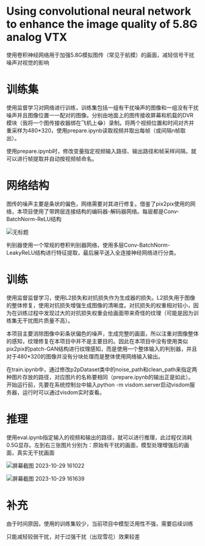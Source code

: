 # Using convolutional neural network to enhance the image quality of 5.8G analog VTX
使用卷积神经网络用于加强5.8G模拟图传（常见于航模）的画面，减轻信号干扰噪声对视觉的影响

# 训练集
使用监督学习对网络进行训练，训练集包括一组有干扰噪声的图像和一组没有干扰噪声并且图像位置一一配对的图像。分别由地面上的图传接收屏幕和机载的DVR模块（我将一个图传接收器绑在飞机上😂）录制。将两个视频位置和时间对齐并重采样为480*320，使用prepare.ipynb读取视频并取出每帧（或间隔n帧取出）。

使用prepare.ipynb时，修改变量指定视频输入路径、输出路径和帧采样间隔，就可以进行帧提取并自动按视频帧命名。

# 网络结构
图传的噪声主要是条状的偏色，网络需要对其进行修复。借鉴了pix2pix使用的网络，本项目使用了带跨层连接结构的编码器-解码器网络。每层都是Conv-BatchNorm-ReLU结构

![无标题](https://github.com/LoRafyw/deepVRX/assets/138299454/579849ac-0827-4039-a9fb-73d4f19d4198)

判别器使用一个常规的卷积判别器网络，使用多层Conv-BatchNorm-LeakyReLU结构进行特征提取，最后展平送入全连接神经网络进行分类。

# 训练
使用监督监督学习，使用L2损失和对抗损失作为生成器的损失。L2损失用于图像的整体修复，使用对抗损失增强生成图像的清晰度。对抗损失的权重相对较小，因为在训练过程中发现过大的对抗损失权重会给画面带来奇怪的纹理（可能是因为训练集无干扰图片质量不高）。

本项目主要消除图像中彩条状偏色的噪声，生成完整的画面，所以注重对图像整体的感知，纹理修复在本项目中并不是主要目的。因此在本项目中没有使用类似pix2pix的patch-GAN结构进行纹理感知，而是使用一个整体输入的判别器，并且对于480*320的图像并没有分块处理而是整体使用网络输入输出。

在train.ipynb中，通过修改p2pDataset类中的noise_path和clean_path来指定两种图片存放的路径，对应图片的名称要相同（prepare.ipynb的输出正是如此）。开始运行前，先要在系统控制台中输入python -m visdom.server启动visdom服务器，运行时可以通过visdom实时查看。

# 推理
使用eval.ipynb指定输入的视频和输出的路径，就可以进行推理，此过程仅消耗0.5G显存。左到右三张图片分别为：原始有干扰的画面，模型处理增强后的画面，真实无干扰画面

![屏幕截图 2023-10-29 161022](https://github.com/LoRafyw/deepVRX/assets/138299454/c1acaea0-c698-41fa-b538-a4c432419795)

![屏幕截图 2023-10-29 161639](https://github.com/LoRafyw/deepVRX/assets/138299454/ef4cc930-cde3-4168-a923-a869e5370d51)

# 补充
由于时间原因，使用的训练集较少，当前项目中模型泛用性不强，需要后续训练

只能减轻较弱干扰，对于过强干扰（出现雪花）效果较差
